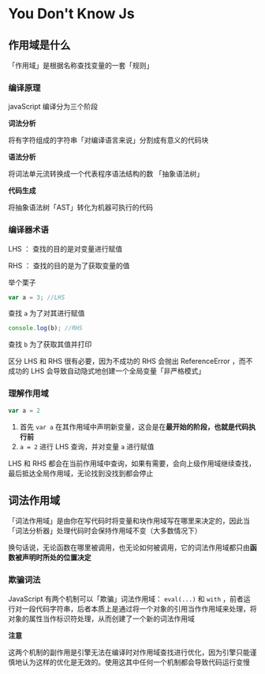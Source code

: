 # You Don't Know Js

## 作用域是什么

「作用域」是根据名称查找变量的一套「规则」

### 编译原理

javaScript 编译分为三个阶段 

**词法分析** 

将有字符组成的字符串「对编译语言来说」分割成有意义的代码块

**语法分析**

将词法单元流转换成一个代表程序语法结构的数 「抽象语法树」

**代码生成**

将抽象语法树「AST」转化为机器可执行的代码

### 编译器术语

LHS ： 查找的目的是对变量进行赋值

RHS ： 查找的目的是为了获取变量的值

举个栗子

```js
var a = 3; //LHS
```

查找 `a` 为了对其进行赋值

```js
console.log(b); //RHS
```

查找 `b` 为了获取其值并打印

区分 LHS 和 RHS 很有必要，因为不成功的 RHS 会抛出 ReferenceError ，而不成功的 LHS 会导致自动隐式地创建一个全局变量「非严格模式」

### 理解作用域

```js
var a = 2
```

1. 首先 `var a` 在其作用域中声明新变量，这会是在**最开始的阶段，也就是代码执行前**
2. `a = 2` 进行 LHS 查询，并对变量 `a` 进行赋值

LHS 和 RHS 都会在当前作用域中查询，如果有需要，会向上级作用域继续查找，最后抵达全局作用域，无论找到没找到都会停止

## 词法作用域

「词法作用域」是由你在写代码时将变量和块作用域写在哪里来决定的，因此当「词法分析器」处理代码时会保持作用域不变（大多数情况下）

换句话说，无论函数在哪里被调用，也无论如何被调用，它的词法作用域都只由**函数被声明时所处的位置决定**

### 欺骗词法

JavaScript 有两个机制可以「欺骗」词法作用域： `eval(...)` 和 `with` ，前者运行对一段代码字符串，后者本质上是通过将一个对象的引用当作作用域来处理，将对象的属性当作标识符处理，从而创建了一个新的词法作用域

**注意**

这两个机制的副作用是引擎无法在编译时对作用域查找进行优化，因为引擎只能谨慎地认为这样的优化是无效的。使用这其中任何一个机制都会导致代码运行变慢

